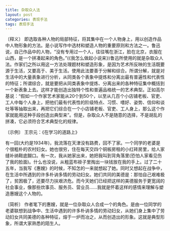 ```yaml
---
title: 杂取众人法
layout: post
categories: 表现手法
tags: 表现手法
---
```


〔释义〕 即选取各种人物的局部特征，将其集中在一个人物身上，用以创造作品中人物形象的方法。是小说写作中选材和塑造人物的重要原则和方法之一。鲁迅说，自己作品中的人物，“没有专用过一个人，往往嘴在浙江，脸在北京，衣服在山西，是一个拼凑起来的角色。”(《我怎么做起小说来》)鲁迅所使用的就是杂取众人法。作家们之所以用这一方法处理题材和塑造形象，是因为艺术所反映的生活既要源于生活，又要高于、美于生活。使用此法要善于分解和综合。所谓分解，就是对生活中的大量表象进行分析，从同类各个表象中提炼和分离出最有普遍性和代表性的特征；所谓综合，就是要把从同类表象中提炼、分离出来的各种特征集中概括到一个新表象上去。这样才能创造出独特个性和普遍品格统一的艺术典型。正如高尔基说：“假如一个作家艺术家能从20个到50个，以至从几百个小店铺老板、官吏、工人中每个人身上，把他们最有代表性的阶级特点、习惯、嗜好、姿势、信仰和谈吐等等抽取出来，再把它们综合在一个小店铺老板、官吏、工人身上，那么这个作家就能用这种手段创造出典型来”。但是，杂取众人不是随意的选择，不是胡乱的拼凑，它必须符合艺术典型化的规律。

〔示例〕 王宗元：《在学习的道路上》

有一回(大约是1934年)，我流落在天津没有路费，回不了家。一个同学的老婆是个很粗朴的农村妇女。她也很穷，住在每天交四个铜板房租的小红砖房里，给人家缝补纳鞋底餬口。有一次，我从她家出来，她把我叫到背角落里(恐怕人家看见伤了我的脸面)。什么也没说，从粗蓝布褂子里掏出一块钱放在我的手上。过了二十五年，当我写《惠嫂》的时候，不知怎的一来就想起了她。同时又想起在战争中，在生活中所遇到的许多朴讷多情的劳动妇女。她们共同的美德是：那怕自己艰难极了，贫困极了，还要尽力扶艰济危。而今天她们已经把这样的美德服务于更宽阔的社会事业，像那些炊事员、服务员、营业员……我就是怀着这样的感情来理解与塑造惠嫂这个人物的。

〔简析〕 作者笔下的惠嫂，就是一位杂取众人合成一个的角色。是由一位同学的老婆联想到战争中、生活中遇到的许多朴讷多情的劳动妇女，从她们身上集中了劳动妇女共同美德的各种特征，熔于一炉而冶之，从而创造出的形象。这就是典型形象，所谓大家熟悉的陌生人。 